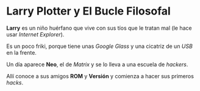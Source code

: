 # Larry Plotter y El Bucle Filosofal

**Larry** es un niño huérfano que vive con sus tíos
que le tratan mal (le hace usar *Internet Explorer*).

Es un poco friki, porque tiene unas *Google Glass* y
una cicatriz de un *USB* en la frente.

Un día aparece **Neo**, el de *Matrix* y se lo lleva
a una escuela de *hackers*.

Allí conoce a sus amigos **ROM** y **Versión** y
comienza a hacer sus primeros *hacks*.
